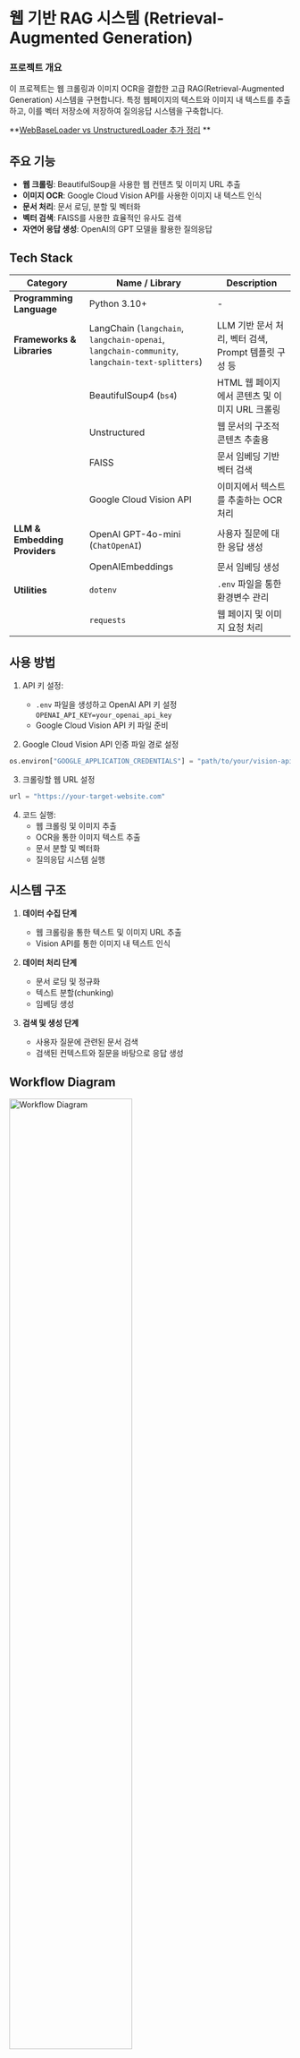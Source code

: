 # 웹 기반 RAG 시스템 (Retrieval-Augmented Generation)

### 프로젝트 개요

이 프로젝트는 웹 크롤링과 이미지 OCR을 결합한 고급 RAG(Retrieval-Augmented Generation) 시스템을 구현합니다. 특정 웹페이지의 텍스트와 이미지 내 텍스트를 추출하고, 이를 벡터 저장소에 저장하여 질의응답 시스템을 구축합니다.

**[WebBaseLoader vs UnstructuredLoader 추가 정리](https://velog.io/@ght010522/WebBaseLoader-vs-UnstructuredLoader) **

## 주요 기능

- **웹 크롤링**: BeautifulSoup을 사용한 웹 컨텐츠 및 이미지 URL 추출
- **이미지 OCR**: Google Cloud Vision API를 사용한 이미지 내 텍스트 인식
- **문서 처리**: 문서 로딩, 분할 및 벡터화
- **벡터 검색**: FAISS를 사용한 효율적인 유사도 검색
- **자연어 응답 생성**: OpenAI의 GPT 모델을 활용한 질의응답

## Tech Stack

| Category                    | Name / Library                                      | Description |
|----------------------------|-----------------------------------------------------|-------------|
| **Programming Language**    | Python 3.10+                                        | - |
| **Frameworks & Libraries** | LangChain (`langchain`, `langchain-openai`, `langchain-community`, `langchain-text-splitters`) | LLM 기반 문서 처리, 벡터 검색, Prompt 템플릿 구성 등 |
|                            | BeautifulSoup4 (`bs4`)                              | HTML 웹 페이지에서 콘텐츠 및 이미지 URL 크롤링 |
|                            | Unstructured                                        | 웹 문서의 구조적 콘텐츠 추출용 |
|                            | FAISS                                               | 문서 임베딩 기반 벡터 검색 |
|                            | Google Cloud Vision API                             | 이미지에서 텍스트를 추출하는 OCR 처리 |
| **LLM & Embedding Providers** | OpenAI GPT-4o-mini (`ChatOpenAI`)                  | 사용자 질문에 대한 응답 생성 |
|                            | OpenAIEmbeddings                                    | 문서 임베딩 생성 |
| **Utilities**              | `dotenv`                                            | `.env` 파일을 통한 환경변수 관리 |
|                            | `requests`                                          | 웹 페이지 및 이미지 요청 처리 |



## 사용 방법

1. API 키 설정:
   - `.env` 파일을 생성하고 OpenAI API 키 설정 `OPENAI_API_KEY=your_openai_api_key`
   - Google Cloud Vision API 키 파일 준비

2. Google Cloud Vision API 인증 파일 경로 설정
```python
os.environ["GOOGLE_APPLICATION_CREDENTIALS"] = "path/to/your/vision-api-key.json"
```

3. 크롤링할 웹 URL 설정
```python
url = "https://your-target-website.com"
```

4. 코드 실행:
   - 웹 크롤링 및 이미지 추출
   - OCR을 통한 이미지 텍스트 추출
   - 문서 분할 및 벡터화
   - 질의응답 시스템 실행

## 시스템 구조

1. **데이터 수집 단계**
   - 웹 크롤링을 통한 텍스트 및 이미지 URL 추출
   - Vision API를 통한 이미지 내 텍스트 인식

2. **데이터 처리 단계**
   - 문서 로딩 및 정규화
   - 텍스트 분할(chunking)
   - 임베딩 생성

3. **검색 및 생성 단계**
   - 사용자 질문에 관련된 문서 검색
   - 검색된 컨텍스트와 질문을 바탕으로 응답 생성

## Workflow Diagram
<img src="./workflow%20diagram.png" alt="Workflow Diagram" width="66%">

## 주의사항

- Google Cloud Vision API와 OpenAI API는 사용량에 따라 비용이 발생할 수 있습니다.
- 웹 크롤링 시 대상 웹사이트의 이용약관을 준수해야 합니다.
- 이미지 크기와 수에 따라 처리 시간이 길어질 수 있습니다.

# 실험 결과: 사이트에 있는 이미지 OCR을 통하여 세부적인 내용을 포함한 RAG

1. 내용의 차이
- **Answer without OCR**은 간결하고 핵심적인 정보를 전달하는 데 초점을 맞추고 있습니다. 하지만 일부 표현이 다소 간략하여 독자가 세부적인 내용을 이해하기 어려울 수 있습니다.
- **Answer with OCR**은 문장 표현이 더 상세하고 설명적입니다. 특히, 주요 기능에 대한 설명이 더 구체적이고 사용자 경험을 강조합니다.

2. 장단점
**Answer without OCR**
장점: 간결하고 읽기 쉬움. 빠르게 정보를 얻고자 하는 독자에게 적합.
단점: 세부 정보가 부족하여 프로젝트의 독창성이나 차별점을 충분히 전달하지 못할 수 있음.
**Answer with OCR**
장점: 각 프로젝트의 기능과 가치를 더 잘 전달하며, 독자가 프로젝트의 목적과 유용성을 쉽게 이해할 수 있음.
단점: 텍스트가 길어져 가독성이 떨어질 수 있음.

## Answer without OCR

``` ### ALL-in 코딩 공모전 수상작 요약

1. **대상: Lexi Note**
   - **개발자:** 다나와(김다애, 박나경)
   - **주요 기능:** 단어를 드래그하면 네이버 사전과 번역기와 연동되어 한 번에 필기하고 학습할 수 있는 웹 서비스. 언어 학습에 필요한 할 일 목록과 스케줄 템플릿을 제공하여 효율적인 공부 지원.

2. **우수상: 에코 클래스룸**
   - **개발자:** This is 스파게티!!!(박지성, 김서원, 박범수)
   - **주요 기능:** 교수와 학생 간의 실시간 소통을 지원하며, 학생들이 익명으로 질문하고 의견을 제출할 수 있는 서비스. 교수는 학생들의 이해도를 파악하고, 피드백 및 퀴즈를 통해 수업 속도를 조절할 수 있음.

3. **우수상: 우리집 히어로즈**
   - **개발자:** 인트(배정연, 한지수)
   - **주요 기능:** 자취생들이 자취방에서 겪는 벌레 문제를 해결하기 위한 매칭 서비스. 사용자는 벌레 퇴치 요청을 하고, 신원 보장된 ‘히어로’와 매칭되어 문제를 해결함.

4. **입선: BLOTIE**
   - **개발자:** 블로티(이은주, 한명수, 황준영)
   - **주요 기능:** 외국인 학생과 한국인 학생의 1:1 매칭 기능을 통해 문화와 언어를 자연스럽게Learning 및 교류 지원. 실시간 채팅과 피드 기능 제공.

5. **입선: Crewing**
   - **개발자:** 동학대학운동(김민아, 임경진, 신은혜, 고수)
   - **주요 기능:** 대학생들이 다양한 연합 동아리에 쉽게 가입하고 적절한 동아리를 찾을 수 있도록 지원하는 플랫폼. 동아리 후기와 정보를 제공.

6. **입선: 학교생활 매니저**
   - **개발자:** 아이칼F4(조민제, 이민기, 강건, 박근우)
   - **주요 기능:** 학교 생활을 효율적으로 관리하도록 돕는 앱. 일정 관리, 과제 관리, 성적 예측, 공지사항 업데이트 등의 기능 제공.

이상 ALL-in 코딩 공모전의 수상작들을 요약하였습니다.
```

## Answer with OCR

``` 
### ALL-in 코딩 공모전 수상작 요약

1. **대상 - Lexi Note**
   - **개발자**: 다나와(김다애, 박나경)
   - **주요 기능**: 언어 공부를 위한 필기 웹 서비스로, 단어를 드래그하여 사전으로 연동하고, 번역기가 통합되어 있어 번역과 학습을 동시에 수행할 수 있습니다. 할 일 목록과 스케줄 템플릿을 제공하여 효율적인 학습을 지원합니다.

2. **우수상 - 우리집 히어로즈**
   - **개발자**: 인트(배정연, 한지수)
   - **주요 기능**: 벌레 퇴치 영웅과 자취생을 매칭하는 서비스입니다. 사용자는 벌레 문제를 해결할 수 있는 "히어로"를 요청하며, 안전한 환경에서 신원을 보장받고 실시간 알림을 통해 매칭 정보를 받아볼 수 있습니다.

3. **우수상 - 에코 클래스룸**
   - **개발자**: This is 스파게티!!!(박지성, 김서원, 박범수)
   - **주요 기능**: 교수가 학생들의 이해도를 실시간으로 파악할 수 있도록 돕는 수업 소통 서비스입니다. 학생은 익명으로 질문이나 의견을 제출할 수 있으며, 교수는 수업 속도를 조절할 수 있는 퀴즈 및 평가 기능을 갖추고 있습니다.

4. **입선 - Crewing**
   - **개발자**: 동학대학운동(김민아, 임경진, 신은혜, 고수)
   - **주요 기능**: 대학생들이 적절한 연합 동아리를 찾을 수 있도록 지원하는 플랫폼입니다. 사용자 맞춤형 동아리 추천 및 리크루팅 과정 관리 기능을 제공합니다.

5. **입선 - 학교생활 매니저**
   - **개발자**: 아이칼F4(조민제, 이민기, 강건, 박근우)
   - **주요 기능**: 학교 생활을 관리할 수 있는 앱으로, 일정 관리, 성적 예측, 학점 계산 등 다양한 기능을 통해 대학생들이 효율적으로 학업을 관리할 수 있도록 돕습니다.

6. **입선 - BLOTIE**
   - **개발자**: 블로티(이은주, 한명수, 황준영)
   - **주요 기능**: 외국인 학생과 한국인 학생을 매칭하는 플랫폼으로, 서로의 언어 및 문화를 배우고 교류할 수 있는 기회를 제공합니다. 1:1 매칭 기능과 실시간 채팅 기능이 포함되어 있습니다.

이상으로 ALL-in 코딩 공모전의 모든 수상작을 요약하였습니다. 각 서비스는 대학생들이 겪는 실질적인 문제를 해결하기 위한 창의적인 아이디어에서 출발하여, 다양한 기능을 통해 사용자 경험을 향상시키고 있습니다.
```